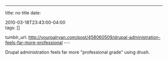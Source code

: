 ---
title: no title
date:

 2010-03-18T23:43:00-04:00  
tags:  []

tumblr_url:
http://yourpalryan.com/post/458060509/drupal-administration-feels-far-more-professional
\-\--

Drupal administration feels far more "professional grade" using drush.
